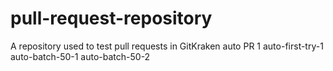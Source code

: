 # pull-request-repository
A repository used to test pull requests in GitKraken
auto PR 1
auto-first-try-1
auto-batch-50-1
auto-batch-50-2
